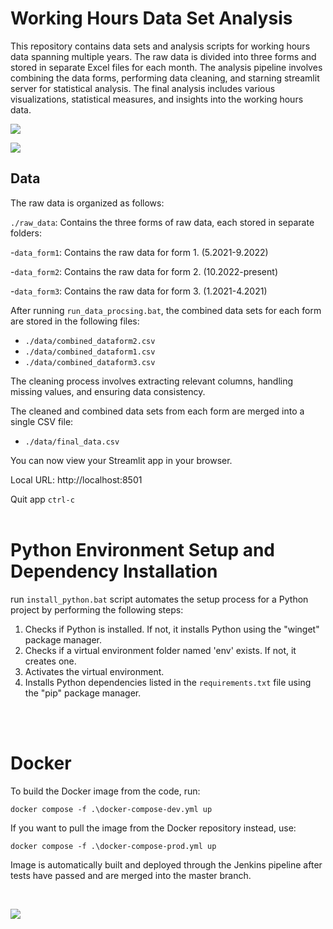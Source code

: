 # Working Hours Data Set Analysis

This repository contains data sets and analysis scripts for working hours data spanning multiple years. The raw data is divided into three forms and stored in separate Excel files for each month. The analysis pipeline involves combining the data forms, performing data cleaning, and starning streamlit server for statistical analysis. The final analysis includes various visualizations, statistical measures, and insights into the working hours data.

![](https://i.imgur.com/dGrBO6Q.png)

![](https://i.imgur.com/kFDfezx.png)
<br>


## Data

The raw data is organized as follows:

`./raw_data`: Contains the three forms of raw data, each stored in separate folders:

  -`data_form1`: Contains the raw data for form 1. (5.2021-9.2022)

  -`data_form2`: Contains the raw data for form 2. (10.2022-present)

  -`data_form3`: Contains the raw data for form 3. (1.2021-4.2021)

  After running `run_data_procsing.bat`, the combined data sets for each form are stored in the following files:

- `./data/combined_dataform2.csv`
- `./data/combined_dataform1.csv`
- `./data/combined_dataform3.csv`

The cleaning process involves extracting relevant columns, handling missing values, and ensuring data consistency.

The cleaned and combined data sets from each form are merged into a single CSV file:

- `./data/final_data.csv`

 You can now view your Streamlit app in your browser.

  Local URL: http://localhost:8501

Quit app `ctrl-c`
<br>
<br>

# Python Environment Setup and Dependency Installation

run `install_python.bat` script automates the setup process for a Python project by performing the following steps:

1. Checks if Python is installed. If not, it installs Python using the "winget" package manager.
2. Checks if a virtual environment folder named 'env' exists. If not, it creates one.
3. Activates the virtual environment.
4. Installs Python dependencies listed in the `requirements.txt` file using the "pip" package manager.
<br>
<br>

# Docker

To build the Docker image from the code, run:

```
docker compose -f .\docker-compose-dev.yml up
```

If you want to pull the image from the Docker repository instead, use:

```
docker compose -f .\docker-compose-prod.yml up
```

Image is automatically built and deployed through the Jenkins pipeline after tests have passed and are merged into the master branch.

<br/>

![](https://i.imgur.com/e8v57Xx.png)